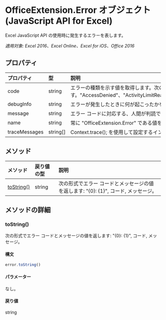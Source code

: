 ﻿# OfficeExtension.Error オブジェクト (JavaScript API for Excel)

Excel JavaScript API の使用時に発生するエラーを表します。

_適用対象: Excel 2016、Excel Online、Excel for iOS、Office 2016_

## プロパティ
| プロパティ     | 型   |説明
|:---------------|:--------|:----------|
|code|string|エラーの種類を示す値を取得します。次の値をとることができます。"AccessDenied"、"ActivityLimitReached"、"BadPassword"、"GeneralException"、"InsertDeleteConflict"、"InvalidArgument"、"InvalidBinding"、"InvalidOperation"、"InvalidReference"、"InvalidSelection"、"ItemAlreadyExists"、"ItemNotFound"、"NotImplemented"、"UnsupportedOperation"。 |
|debugInfo|string|エラーが発生したときに何が起こったかを示す値を取得します。この値は、開発中またはデバッグ中のみに使用することが想定されています。  |
|message |string| エラー コードに対応する、人間が判読できるローカライズされた文字列を取得します。|
|name |string| 常に "OfficeExtension.Error" である値を取得します。 |
|traceMessages |string[]| Context.trace(); を使用して設定するインストルメンテーション メッセージに対応する値の配列を取得します。 |

## メソッド

| メソッド           | 戻り値の型    |説明|
|:---------------|:--------|:----------|
|[toString()](#tostring)|string|次の形式でエラー コードとメッセージの値を返します: "{0}: {1}", コード, メッセージ。|

## メソッドの詳細

### toString()
次の形式でエラー コードとメッセージの値を返します: "{0}: {1}", コード, メッセージ。

#### 構文
```js
error.toString()
```

#### パラメーター
なし。

#### 戻り値
string
